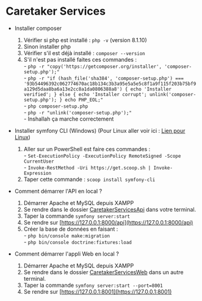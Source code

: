 # Caretaker Services

- Installer composer
    1) Vérifier si php est installé : `php -v` (version 8.1.10)
    2) Sinon installer php
    3) Vérifier s'il est déjà installé : `composer --version`
    4) S'il n'est pas installé faites ces commandes :  
            - `php -r "copy('https://getcomposer.org/installer', 'composer-setup.php');"`  
            - `php -r "if (hash_file('sha384', 'composer-setup.php') === '93b54496392c062774670ac18b134c3b3a95e5a5e5c8f1a9f115f203b75bf9a129d5daa8ba6a13e2cc8a1da0806388a8') { echo 'Installer verified'; } else { echo 'Installer corrupt'; unlink('composer-setup.php'); } echo PHP_EOL;"`  
            - `php composer-setup.php`  
            - `php -r "unlink('composer-setup.php');"`  
            - Inshallah ça marche correctement

- Installer symfony CLI (Windows) (Pour Linux aller voir ici : [Lien pour Linux](https://symfony.com/download))
    1) Aller sur un PowerShell est faire ces commandes :  
            - `Set-ExecutionPolicy -ExecutionPolicy RemoteSigned -Scope CurrentUser`  
            - `Invoke-RestMethod -Uri https://get.scoop.sh | Invoke-Expression`
    2) Taper cette commande : `scoop install symfony-cli`

- Comment démarrer l'API en local ?
    1) Démarrer Apache et MySQL depuis XAMPP
    2) Se rendre dans le dossier [CaretakerServicesApi](./CaretakerServicesApi) dans votre terminal.
    3) Taper la commande `symfony server:start`
    4) Se rendre sur [https://127.0.0.1:8000/api](https://127.0.0.1:8000/api)
    5) Créer la base de données en faisant :  
            - `php bin/console make:migration`  
            - `php bin/console doctrine:fixtures:load`

- Comment démarrer l'appli Web en local ?
    1) Démarrer Apache et MySQL depuis XAMPP
    2) Se rendre dans le dossier [CaretakerServicesWeb](./CaretakerServicesWeb) dans un autre terminal.
    3) Taper la commande `symfony server:start --port=8001`
    4) Se rendre sur [https://127.0.0.1:8001](https://127.0.0.1:8001)